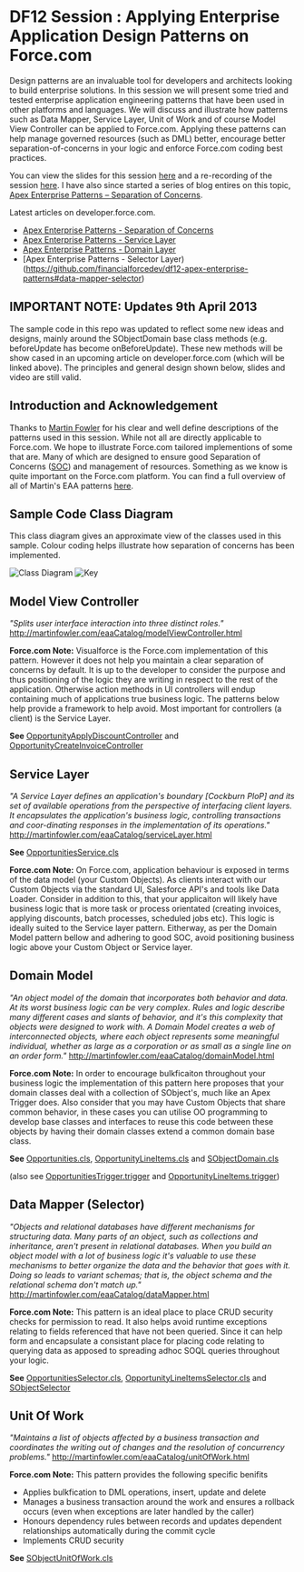 DF12 Session : Applying Enterprise Application Design Patterns on Force.com
===========================================================================

Design patterns are an invaluable tool for developers and architects looking to build enterprise solutions. In this session we will present some tried and tested enterprise application engineering patterns that have been used in other platforms and languages. We will discuss and illustrate how patterns such as Data Mapper, Service Layer, Unit of Work and of course Model View Controller can be applied to Force.com. Applying these patterns can help manage governed resources (such as DML) better, encourage better separation-of-concerns in your logic and enforce Force.com coding best practices.

You can view the slides for this session [here](http://www.slideshare.net/afawcett/df12-applying-enterprise-application-design-patterns-on-forcecom?ref=http://andrewfawcett.wordpress.com/) and a re-recording of the session [here](https://docs.google.com/a/financialforce.com/file/d/0B6brfGow3cD8UHhzWDF1WENEaXc/preview?pli=1). I have also since started a series of blog entires on this topic, [Apex Enterprise Patterns – Separation of Concerns](http://andrewfawcett.wordpress.com/2012/11/16/apex-enterprise-patterns-separation-of-concerns/).

Latest articles on developer.force.com.
- [Apex Enterprise Patterns - Separation of Concerns](http://wiki.developerforce.com/page/Apex_Enterprise_Patterns_-_Separation_of_Concerns)
- [Apex Enterprise Patterns - Service Layer](http://wiki.developerforce.com/page/Apex_Enterprise_Patterns_-_Service_Layer)
- [Apex Enterprise Patterns - Domain Layer](http://wiki.developerforce.com/page/Apex_Enterprise_Patterns_-_Domain_Layer)
- [Apex Enterprise Patterns - Selector Layer)(https://github.com/financialforcedev/df12-apex-enterprise-patterns#data-mapper-selector)


IMPORTANT NOTE: Updates 9th April 2013
--------------------------------------

The sample code in this repo was updated to reflect some new ideas and designs, mainly around the SObjectDomain base class methods (e.g. beforeUpdate has become onBeforeUpdate). These new methods will be show cased in an upcoming article on developer.force.com (which will be linked above). The principles and general design shown below, slides and video are still valid.


Introduction and Acknowledgement
--------------------------------

Thanks to [Martin Fowler](http://martinfowler.com/) for his clear and well define descriptions of the patterns used in this session. While not all are directly applicable to Force.com. We hope to illustrate Force.com tailored implementions of some that are. Many of which are designed to ensure good Separation of Concerns ([SOC](http://en.wikipedia.org/wiki/Separation_of_concerns)) and management of resources. Something as we know is quite important on the Force.com platform. You can find a full overview of all of Martin's EAA patterns [here](http://martinfowler.com/eaaCatalog/).

Sample Code Class Diagram
-------------------------

This class diagram gives an approximate view of the classes used in this sample. Colour coding helps illustrate how separation of concerns has been implemented.

![Class Diagram](http://yuml.me/572cfb8c)
![Key](http://yuml.me/290071ed)

Model View Controller
---------------------

_"Splits user interface interaction into three distinct roles."_
<http://martinfowler.com/eaaCatalog/modelViewController.html>

**Force.com Note:** Visualforce is the Force.com implementation of this pattern. However it does not help you maintain a clear separation of concerns by default. It is up to the developer to consider the purpose and thus positioning of the logic they are writing in respect to the rest of the application. Otherwise action methods in UI controllers will endup containing much of applications true business logic. The patterns below help provide a framework to help avoid. Most important for controllers (a client) is the Service Layer.

**See**  [OpportunityApplyDiscountController](https://github.com/financialforcedev/df12-apex-enterprise-patterns/blob/master/df12/src/classes/OpportunityApplyDiscountController.cls) and  [OpportunityCreateInvoiceController](https://github.com/financialforcedev/df12-apex-enterprise-patterns/blob/master/df12/src/classes/OpportunityCreateInvoiceController.cls)

Service Layer
-------------

_"A Service Layer defines an application's boundary [Cockburn PloP] and its set of available operations from the perspective of interfacing client layers. It encapsulates the application's business logic, controlling transactions and coor-dinating responses in the implementation of its operations."_
<http://martinfowler.com/eaaCatalog/serviceLayer.html>

**See** [OpportunitiesService.cls](https://github.com/financialforcedev/df12-apex-enterprise-patterns/blob/master/df12/src/classes/OpportunitiesService.cls)

**Force.com Note:** On Force.com, application behaviour is exposed in terms of the data model (your Custom Objects). As clients interact with our Custom Objects via the standard UI, Salesforce API's and tools like Data Loader. Consider in addition to this, that your applicaiton will likely have business logic that is more task or process orientated (creating invoices, applying discounts, batch processes, scheduled jobs etc). This logic is ideally suited to the Service layer pattern. Eitherway, as per the Domain Model pattern bellow and adhering to good SOC, avoid positioning business logic above your Custom Object or Service layer.

Domain Model
------------

_"An object model of the domain that incorporates both behavior and data. At its worst business logic can be very complex. Rules and logic describe many different cases and slants of behavior, and it's this complexity that objects were designed to work with. A Domain Model creates a web of interconnected objects, where each object represents some meaningful individual, whether as large as a corporation or as small as a single line on an order form."_
<http://martinfowler.com/eaaCatalog/domainModel.html>

**Force.com Note:** In order to encourage bulkficaiton throughout your business logic the implementation of this pattern here proposes that your domain classes deal with a collection of SObject's, much like an Apex Trigger does. Also consider that you may have Custom Objects that share common behavior, in these cases you can utilise OO programming to develop base classes and interfaces to reuse this code between these objects by having their domain classes extend a common domain base class.

**See** [Opportunities.cls](https://github.com/financialforcedev/df12-apex-enterprise-patterns/blob/master/df12/src/classes/Opportunities.cls), [OpportunityLineItems.cls](https://github.com/financialforcedev/df12-apex-enterprise-patterns/blob/master/df12/src/classes/OpportunityLineItems.cls) and [SObjectDomain.cls](https://github.com/financialforcedev/df12-apex-enterprise-patterns/blob/master/df12/src/classes/SObjectDomain.cls)

(also see [OpportunitiesTrigger.trigger](https://github.com/financialforcedev/df12-apex-enterprise-patterns/blob/master/df12/src/triggers/OpportunitiesTrigger.trigger) and [OpportunityLineItems.trigger](https://github.com/financialforcedev/df12-apex-enterprise-patterns/blob/master/df12/src/triggers/OpportunityLineItemsTrigger.trigger))

Data Mapper (Selector)
----------------------

_"Objects and relational databases have different mechanisms for structuring data. Many parts of an object, such as collections and inheritance, aren't present in relational databases. When you build an object model with a lot of business logic it's valuable to use these mechanisms to better organize the data and the behavior that goes with it. Doing so leads to variant schemas; that is, the object schema and the relational schema don't match up."_ <http://martinfowler.com/eaaCatalog/dataMapper.html>

**Force.com Note:** This pattern is an ideal place to place CRUD security checks for permission to read. It also helps avoid runtime exceptions relating to fields referenced that have not been queried. Since it can help form and encapsulate a consistant place for placing code relating to querying data as apposed to spreading adhoc SOQL queries throughout your logic.

**See** [OpportunitiesSelector.cls](https://github.com/financialforcedev/df12-apex-enterprise-patterns/blob/master/df12/src/classes/OpportunitiesSelector.cls), [OpportunityLineItemsSelector.cls](https://github.com/financialforcedev/df12-apex-enterprise-patterns/blob/master/df12/src/classes/OpportunityLineItemsSelector.cls) and [SObjectSelector](https://github.com/financialforcedev/df12-apex-enterprise-patterns/blob/master/df12/src/classes/SObjectSelector.cls)

Unit Of Work
------------

_"Maintains a list of objects affected by a business transaction and coordinates the writing out of changes and the resolution of concurrency problems."_ <http://martinfowler.com/eaaCatalog/unitOfWork.html>

**Force.com Note:** This pattern provides the following specific benifits

* Applies bulkfication to DML operations, insert, update and delete
* Manages a business transaction around the work and ensures a rollback occurs (even when exceptions are later handled by the caller)
* Honours dependency rules between records and updates dependent relationships automatically during the commit cycle
* Implements CRUD security

**See** [SObjectUnitOfWork.cls](https://github.com/financialforcedev/df12-apex-enterprise-patterns/blob/master/df12/src/classes/SObjectUnitOfWork.cls)
